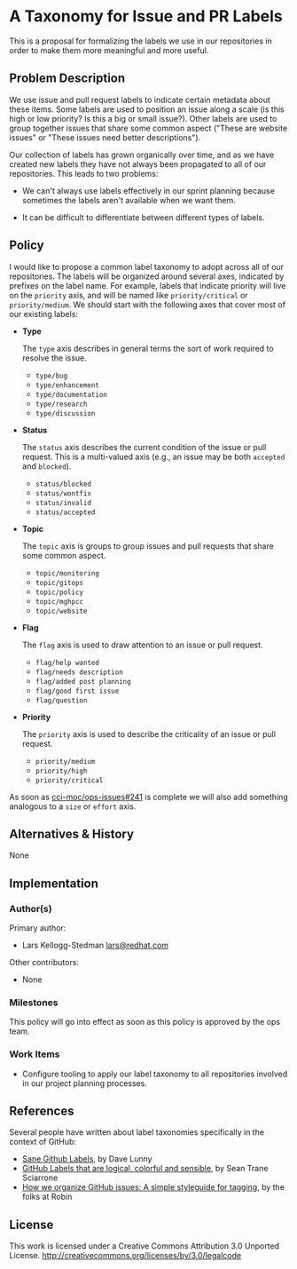 # A Taxonomy for Issue and PR Labels

This is a proposal for formalizing the labels we use in our
repositories in order to make them more meaningful and more useful.

## Problem Description

We use issue and pull request labels to indicate certain metadata
about these items. Some labels are used to position an issue along a
scale (is this high or low priority? Is this a big or small issue?).
Other labels are used to group together issues that share some common
aspect ("These are website issues" or "These issues need better
descriptions").

Our collection of labels has grown organically over time, and as we
have created new labels they have not always been propagated to all
of our repositories. This leads to two problems:

- We can't always use labels effectively in our sprint planning
  because sometimes the labels aren't available when we want them.

- It can be difficult to differentiate between different types of
  labels.

## Policy

I would like to propose a common label taxonomy to adopt across all of
our repositories. The labels will be organized around several axes,
indicated by prefixes on the label name. For example, labels that
indicate priority will live on the `priority` axis, and will be
named like `priority/critical` or `priority/medium`. We should start
with the following axes that cover most of our existing labels:

- **Type**

  The `type` axis describes in general terms the sort of work required
  to resolve the issue.

  - `type/bug`
  - `type/enhancement`
  - `type/documentation`
  - `type/research`
  - `type/discussion`

- **Status**

  The `status` axis describes the current condition of the issue or
  pull request. This is a multi-valued axis (e.g., an issue may be
  both `accepted` and `blocked`).

  - `status/blocked`
  - `status/wontfix`
  - `status/invalid`
  - `status/accepted`

- **Topic**

  The `topic` axis is groups to group issues and pull requests that
  share some common aspect.

  - `topic/monitoring`
  - `topic/gitops`
  - `topic/policy`
  - `topic/mghpcc`
  - `topic/website`

- **Flag**

  The `flag` axis is used to draw attention to an issue or pull
  request.

  - `flag/help wanted`
  - `flag/needs description`
  - `flag/added post planning`
  - `flag/good first issue`
  - `flag/question`

- **Priority**

  The `priority` axis is used to describe the criticality of an issue
  or pull request.

  - `priority/medium`
  - `priority/high`
  - `priority/critical`

As soon as
[cci-moc/ops-issues#241](https://github.com/CCI-MOC/ops-issues/issues/241)
is complete we will also add something analogous to a `size` or
`effort` axis.

## Alternatives & History

None

## Implementation

### Author(s)

Primary author:
  - Lars Kellogg-Stedman <lars@redhat.com>

Other contributors:
  - None

### Milestones

This policy will go into effect as soon as this policy is approved by
the ops team.

### Work Items

- Configure tooling to apply our label taxonomy to all repositories
  involved in our project planning processes.

## References

Several people have written about label taxonomies specifically in the
context of GitHub:


- [Sane Github
  Labels](https://medium.com/@dave_lunny/sane-github-labels-c5d2e6004b63),
  by Dave Lunny
- [GitHub Labels that are logical, colorful and
  sensible](https://seantrane.com/posts/logical-colorful-github-labels-18230/),
  by Sean Trane Sciarrone
- [How we organize GitHub issues: A simple styleguide for
  tagging](https://robinpowered.com/blog/best-practice-system-for-organizing-and-tagging-github-issues),
  by the folks at Robin


## License

This work is licensed under a Creative Commons Attribution 3.0
Unported License.
<http://creativecommons.org/licenses/by/3.0/legalcode>
